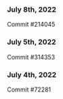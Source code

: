 ### July 8th, 2022

Commit #214045

### July 5th, 2022

Commit #314353


### July 4th, 2022

Commit #72281
